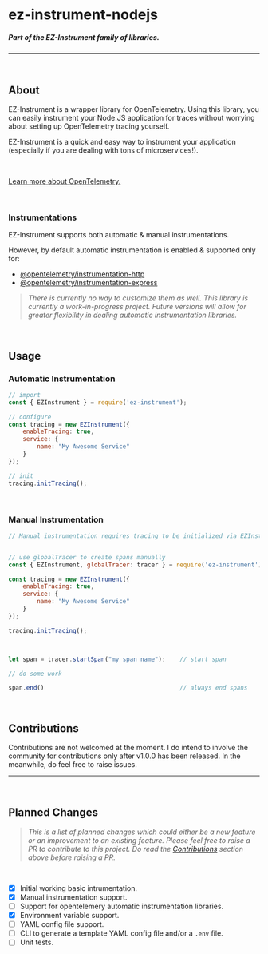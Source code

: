 # ez-instrument-nodejs
##### _Part of the EZ-Instrument family of libraries._

---
<br/>

## About

EZ-Instrument is a wrapper library for OpenTelemetry. Using this library, you can easily instrument your Node.JS application for traces without worrying about setting up OpenTelemetry tracing yourself.

EZ-Instrument is a quick and easy way to instrument your application (especially if you are dealing with tons of microservices!).

<br/>

[Learn more about OpenTelemetry.](https://opentelemetry.io)

<br/>

### Instrumentations
EZ-Instrument supports both automatic & manual instrumentations.

However, by default automatic instrumentation is enabled & supported only for:
- [@opentelemetry/instrumentation-http](https://github.com/open-telemetry/opentelemetry-js/tree/main/experimental/packages/opentelemetry-instrumentation-http)
- [@opentelemetry/instrumentation-express](https://github.com/open-telemetry/opentelemetry-js-contrib/tree/main/plugins/node/opentelemetry-instrumentation-express)

> _There is currently no way to customize them as well. This library is currently a work-in-progress project. Future versions will allow for greater flexibility in dealing automatic instrumentation libraries._

<br/>

## Usage

### Automatic Instrumentation

```js
// import
const { EZInstrument } = require('ez-instrument');

// configure
const tracing = new EZInstrument({
    enableTracing: true,
    service: {
        name: "My Awesome Service"
    }
});

// init
tracing.initTracing();
```

<br/>

### Manual Instrumentation

```js
// Manual instrumentation requires tracing to be initialized via EZInstrument class for exporting traces


// use globalTracer to create spans manually
const { EZInstrument, globalTracer: tracer } = require('ez-instrument');

const tracing = new EZInstrument({
    enableTracing: true,
    service: {
        name: "My Awesome Service"
    }
});

tracing.initTracing();



let span = tracer.startSpan("my span name");    // start span

// do some work

span.end()                                      // always end spans
```


<br/>

## Contributions

Contributions are not welcomed at the moment. I do intend to involve the community for contributions only after v1.0.0 has been released. In the meanwhile, do feel free to raise issues.

---

<br/>

## Planned Changes
> _This is a list of planned changes which could either be a new feature or an improvement to an existing feature. Please feel free to raise a PR to contribute to this project. Do read the [Contributions](#contributions) section above before raising a PR._

<br/>

- [x] Initial working basic intrumentation.
- [x] Manual instrumentation support.
- [ ] Support for opentelemery automatic instrumentation libraries.
- [x] Environment variable support.
- [ ] YAML config file support.
- [ ] CLI to generate a template YAML config file and/or a `.env` file.
- [ ] Unit tests.